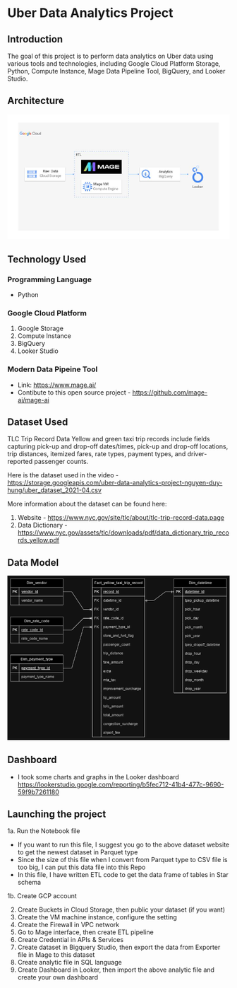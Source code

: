 # Uber Data Analytics Project

## Introduction

The goal of this project is to perform data analytics on Uber data using various tools and technologies, including Google Cloud Platform Storage, Python, Compute Instance, Mage Data Pipeline Tool, BigQuery, and Looker Studio.

## Architecture 
<img src="Architecture.png">

## Technology Used
### Programming Language 
- Python

### Google Cloud Platform
1. Google Storage
2. Compute Instance 
3. BigQuery
4. Looker Studio

### Modern Data Pipeine Tool 
- Link: https://www.mage.ai/
- Contibute to this open source project - https://github.com/mage-ai/mage-ai


## Dataset Used
TLC Trip Record Data
Yellow and green taxi trip records include fields capturing pick-up and drop-off dates/times, pick-up and drop-off locations, trip distances, itemized fares, rate types, payment types, and driver-reported passenger counts. 

Here is the dataset used in the video - https://storage.googleapis.com/uber-data-analytics-project-nguyen-duy-hung/uber_dataset_2021-04.csv

More information about the dataset can be found here:
1. Website - https://www.nyc.gov/site/tlc/about/tlc-trip-record-data.page
2. Data Dictionary - https://www.nyc.gov/assets/tlc/downloads/pdf/data_dictionary_trip_records_yellow.pdf

## Data Model
<img src="Data Models-Uber Data Analytics Project.png">

## Dashboard
- I took some charts and graphs in the Looker dashboard https://lookerstudio.google.com/reporting/b5fec712-41b4-477c-9690-59f9b7261180

## Launching the project
1a. Run the Notebook file
- If you want to run this file, I suggest you go to the above dataset website to get the newest dataset in Parquet type
- Since the size of this file when I convert from Parquet type to CSV file is too big, I can put this data file into this Repo
- In this file, I have written ETL code to get the data frame of tables in Star schema

1b. Create GCP account

2. Create Buckets in Cloud Storage, then public your dataset (if you want)
3. Create the VM machine instance, configure the setting
4. Create the Firewall in VPC network
5. Go to Mage interface, then create ETL pipeline
6. Create Credential in APIs & Services
7. Create dataset in Bigquery Studio, then export the data from Exporter file in Mage to this dataset
8. Create analytic file in SQL language
9. Create Dashboard in Looker, then import the above analytic file and create your own dashboard
